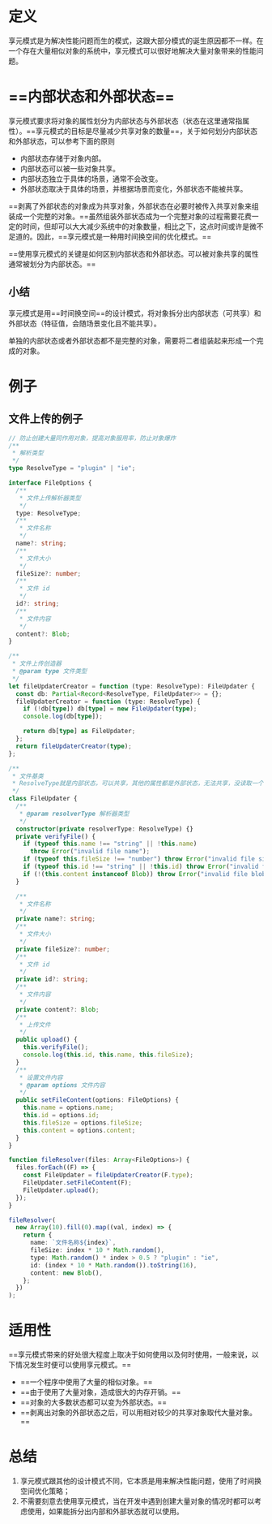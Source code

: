 # 定义

享元模式是为解决性能问题而生的模式，这跟大部分模式的诞生原因都不一样。在一个存在大量相似对象的系统中，享元模式可以很好地解决大量对象带来的性能问题。

# ==内部状态和外部状态==

享元模式要求将对象的属性划分为内部状态与外部状态（状态在这里通常指属性）。==享元模式的目标是尽量减少共享对象的数量==，关于如何划分内部状态和外部状态，可以参考下面的原则

- 内部状态存储于对象内部。
-  内部状态可以被一些对象共享。 
- 内部状态独立于具体的场景，通常不会改变。 
- 外部状态取决于具体的场景，并根据场景而变化，外部状态不能被共享。

==剥离了外部状态的对象成为共享对象，外部状态在必要时被传入共享对象来组装成一个完整的对象。==虽然组装外部状态成为一个完整对象的过程需要花费一定的时间，但却可以大大减少系统中的对象数量，相比之下，这点时间或许是微不足道的。因此，==享元模式是一种用时间换空间的优化模式。==

==使用享元模式的关键是如何区别内部状态和外部状态。可以被对象共享的属性通常被划分为内部状态。==

## 小结

享元模式是用==时间换空间==的设计模式，将对象拆分出内部状态（可共享）和外部状态（特征值，会随场景变化且不能共享）。

单独的内部状态或者外部状态都不是完整的对象，需要将二者组装起来形成一个完成的对象。

# 例子

## 文件上传的例子

```typescript
// 防止创建大量同作用对象，提高对象服用率，防止对象爆炸
/**
 * 解析类型
 */
type ResolveType = "plugin" | "ie";

interface FileOptions {
  /**
   * 文件上传解析器类型
   */
  type: ResolveType;
  /**
   * 文件名称
   */
  name?: string;
  /**
   * 文件大小
   */
  fileSize?: number;
  /**
   * 文件 id
   */
  id?: string;
  /**
   * 文件内容
   */
  content?: Blob;
}

/**
 * 文件上传创造器
 * @param type 文件类型
 */
let fileUpdaterCreator = function (type: ResolveType): FileUpdater {
  const db: Partial<Record<ResolveType, FileUpdater>> = {};
  fileUpdaterCreator = function (type: ResolveType) {
    if (!db[type]) db[type] = new FileUpdater(type);
    console.log(db[type]);

    return db[type] as FileUpdater;
  };
  return fileUpdaterCreator(type);
};

/**
 * 文件基类
 * ResolveType就是内部状态，可以共享，其他的属性都是外部状态，无法共享，没读取一个文件都会从新设置
 */
class FileUpdater {
  /**
   * @param resolverType 解析器类型
   */
  constructor(private resolverType: ResolveType) {}
  private verifyFile() {
    if (typeof this.name !== "string" || !this.name)
      throw Error("invalid file name");
    if (typeof this.fileSize !== "number") throw Error("invalid file size");
    if (typeof this.id !== "string" || !this.id) throw Error("invalid file id");
    if (!(this.content instanceof Blob)) throw Error("invalid file blob");
  }

  /**
   * 文件名称
   */
  private name?: string;
  /**
   * 文件大小
   */
  private fileSize?: number;
  /**
   * 文件 id
   */
  private id?: string;
  /**
   * 文件内容
   */
  private content?: Blob;
  /**
   * 上传文件
   */
  public upload() {
    this.verifyFile();
    console.log(this.id, this.name, this.fileSize);
  }
  /**
   * 设置文件内容
   * @param options 文件内容
   */
  public setFileContent(options: FileOptions) {
    this.name = options.name;
    this.id = options.id;
    this.fileSize = options.fileSize;
    this.content = options.content;
  }
}

function fileResolver(files: Array<FileOptions>) {
  files.forEach((F) => {
    const FileUpdater = fileUpdaterCreator(F.type);
    FileUpdater.setFileContent(F);
    FileUpdater.upload();
  });
}

fileResolver(
  new Array(10).fill(0).map((val, index) => {
    return {
      name: `文件名称${index}`,
      fileSize: index * 10 * Math.random(),
      type: Math.random() * index > 0.5 ? "plugin" : "ie",
      id: (index * 10 * Math.random()).toString(16),
      content: new Blob(),
    };
  })
);

```

# 适用性

==享元模式带来的好处很大程度上取决于如何使用以及何时使用，一般来说，以下情况发生时便可以使用享元模式。== 

- ==一个程序中使用了大量的相似对象。== 
- ==由于使用了大量对象，造成很大的内存开销。== 
- ==对象的大多数状态都可以变为外部状态。== 
- ==剥离出对象的外部状态之后，可以用相对较少的共享对象取代大量对象。==

# 总结

1. 享元模式跟其他的设计模式不同，它本质是用来解决性能问题，使用了时间换空间优化策略；
2. 不需要刻意去使用享元模式，当在开发中遇到创建大量对象的情况时都可以考虑使用，如果能拆分出内部和外部状态就可以使用。

